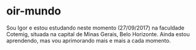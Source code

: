 # oir-mundo
Sou Igor e estou estudando neste momento (27/09/2017) na faculdade Cotemig, situada na capital de Minas Gerais, Belo Horizonte.
Ainda estou aprendendo, mas vou aprimorando mais e mais a cada momento.
